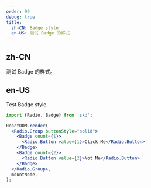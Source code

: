 ```yaml
---
order: 99
debug: true
title:
  zh-CN: Badge style
  en-US: 测试 Badge 的样式
---
```


## zh-CN

测试 Badge 的样式。

## en-US

Test Badge style.

```jsx
import {Radio, Badge} from 'skd';

ReactDOM.render(
  <Radio.Group buttonStyle="solid">
    <Badge count={1}>
      <Radio.Button value={1}>Click Me</Radio.Button>
    </Badge>
    <Badge count={2}>
      <Radio.Button value={2}>Not Me</Radio.Button>
    </Badge>
  </Radio.Group>,
  mountNode,
);
```
